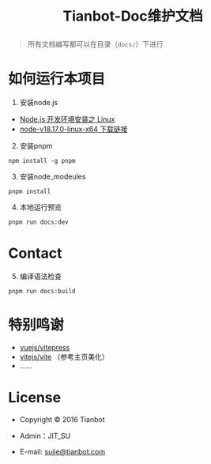 <h1>
    <p align="center">Tianbot-Doc维护文档</p>
</h1>

> 所有文档编写都可以在目录（`docs/`）下进行


# 如何运行本项目

1. 安装node.js

- [Node.js 开发环境安装之 Linux](https://zhuanlan.zhihu.com/p/144885938)
- [node-v18.17.0-linux-x64 下载链接](https://cdn.npmmirror.com/binaries/node/v18.17.0/node-v18.17.0-linux-x64.tar.xz)

2. 安装pnpm

```shell
npm install -g pnpm
```

3. 安装node_modeules

```shell
pnpm install
```

4. 本地运行预览
```shell
pnpm run docs:dev
```
# Contact

5. 编译语法检查
```shell
pnpm run docs:build
```

# 特别鸣谢

- [vuejs/vitepress](https://github.com/vuejs/vitepress)
- [vitejs/vite](https://github.com/vitejs/vite) （参考主页美化）
- ......

# License

- Copyright © 2016 Tianbot

* Admin：JIT_SU

* E-mail: sujie@tianbot.com

